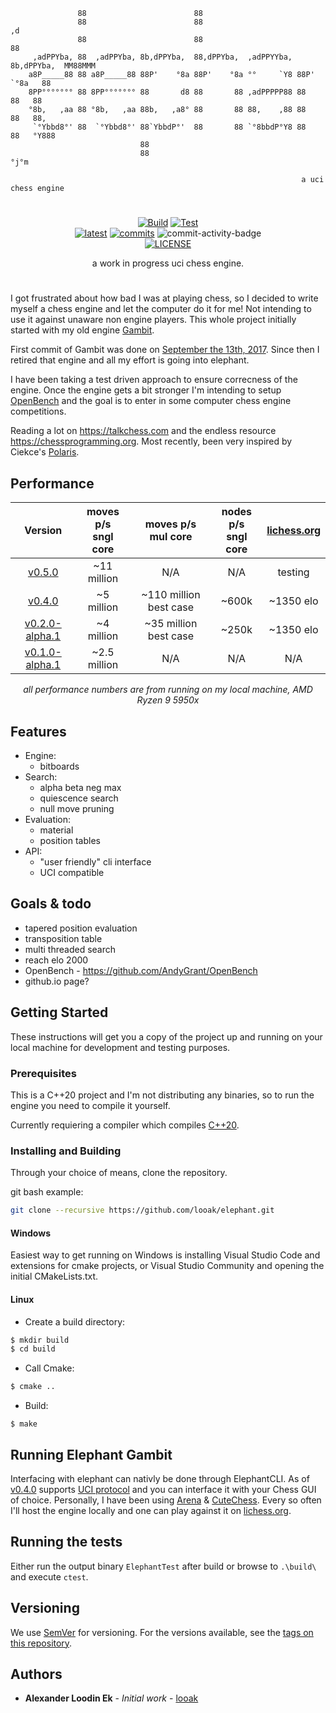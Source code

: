 ```
               88                        88
               88                        88                                   ,d
               88                        88                                   88
     ,adPPYba, 88  ,adPPYba, 8b,dPPYba,  88,dPPYba,  ,adPPYYba, 8b,dPPYba,  MM88MMM
    a8P_____88 88 a8P_____88 88P'    °8a 88P'    °8a °°     `Y8 88P'   `°8a   88
    8PP°°°°°°° 88 8PP°°°°°°° 88       d8 88       88 ,adPPPPP88 88       88   88
    °8b,   ,aa 88 °8b,   ,aa 88b,   ,a8° 88       88 88,    ,88 88       88   88,
     `°Ybbd8°' 88  `°Ybbd8°' 88`YbbdP°'  88       88 `°8bbdP°Y8 88       88   °Y888
                             88
                             88                                                °j°m

                                                                 a uci chess engine
```

<div align="center">

# 
[![Build][build-badge]][build-link]
[![Test][test-badge]][test-link] </br>
[![latest][release-badge]][release-link]
[![commits][commits-badge]][commits-link] 
![commit-activity-badge]</br>
[![LICENSE][license-badge]][license-link]

a work in progress uci chess engine.
</div>

#
I got frustrated about how bad I was at playing chess, so I decided to write myself a chess engine and let the computer do it for me! Not intending to use it against unaware non engine players. This whole project initially started with my old engine [Gambit](https://github.com/looak/Gambit).

First commit of Gambit was done on [September the 13th, 2017](https://github.com/looak/Gambit/commit/73ed8535876da5e2de65c7e9c1351b21b536912e). Since then I retired that engine and all my effort is going into elephant.

I have been taking a test driven approach to ensure correcness of the engine. Once the engine gets a bit stronger I'm intending to setup [OpenBench](https://github.com/AndyGrant/OpenBench) and the goal is to enter in some computer chess engine competitions.

Reading a lot on https://talkchess.com and the endless resource https://chessprogramming.org. Most recently, been very inspired by Ciekce's [Polaris](https://github.com/Ciekce/Polaris).

## Performance
<div align="center">

| Version | moves p/s<br>sngl core | moves p/s<br>mul core|nodes p/s<br>sngl core|[lichess.org]([lichess-link]) |
|:-------:|:---:|:---:|:---:|:---:|
|[v0.5.0]([head-link])|~11 million| N/A | N/A | testing |
|[v0.4.0]([v0.4.0-link])|~5 million|~110 million best case | ~600k | ~1350 elo |
|[v0.2.0-alpha.1]([v0.2.0-alpha.1-link])| ~4 million | ~35 million best case | ~250k | ~1350 elo |
|[v0.1.0-alpha.1]([v0.1.0-alpha.1-link])| ~2.5 million | N/A | N/A | N/A |

*all performance numbers are from running on my local machine, AMD Ryzen 9 5950x*

</div>

## Features
* Engine:
    * bitboards
* Search:
    * alpha beta neg max
    * quiescence search
    * null move pruning
* Evaluation:
    * material
    * position tables
* API:
    * "user friendly" cli interface
    * UCI compatible

## Goals & todo
* tapered position evaluation
* transposition table
* multi threaded search
* reach elo 2000
* OpenBench - https://github.com/AndyGrant/OpenBench
* github.io page?

## Getting Started

These instructions will get you a copy of the project up and running on your local machine for development and testing purposes. 

### Prerequisites

This is a C++20 project and I'm not distributing any binaries, so to run the engine you need to compile it yourself.

Currently requiering a compiler which compiles [C++20](https://en.cppreference.com/w/cpp/20).

### Installing and Building
Through your choice of means, clone the repository.

git bash example:
```bash
git clone --recursive https://github.com/looak/elephant.git
```

#### Windows
Easiest way to get running on Windows is installing Visual Studio Code and extensions for cmake projects, or Visual Studio Community and opening the initial CMakeLists.txt.

#### Linux

* Create a build directory:
```bash
$ mkdir build
$ cd build
```
* Call Cmake:
```bash
$ cmake ..
```
* Build:
```
$ make
```

## Running Elephant Gambit

Interfacing with elephant can nativly be done through ElephantCLI. As of [v0.4.0]([v0.4.0-link]) supports [UCI protocol]([uci-link]) and you can interface it with your Chess GUI of choice. Personally, I have been using [Arena](http://www.playwitharena.de/) & [CuteChess](https://cutechess.com/). Every so often I'll host the engine locally and one can play against it on [lichess.org]([lichess-link]).

## Running the tests

Either run the output binary `ElephantTest` after build or browse to `.\build\` and execute `ctest`.


## Versioning

We use [SemVer](http://semver.org/) for versioning. For the versions available, see the [tags on this repository](https://github.com/looak/elephant/tags). 

## Authors

* **Alexander Loodin Ek** - *Initial work* - [looak](https://github.com/looak)

[build-link]:           https://github.com/looak/elephant/actions/workflows/build.yml
[test-link]:            https://github.com/looak/elephant/actions/workflows/test.yml
[license-link]:         https://github.com/looak/elephant/blob/main/LICENSE
[release-link]:         https://github.com/looak/elephant/releases/latest
[commits-link]:         https://github.com/looak/elephant/commits/main

[lichess-link]:         https://lichess.org/@/elephantgambitengine
[uci-link]:             https://www.wbec-ridderkerk.nl/html/UCIProtocol.html

[head-link]:            https://github.com/looak/elephant/
[v0.4.0-link]:          https://github.com/looak/elephant/releases/tag/0.4.0
[v0.2.0-alpha.1-link]:  https://github.com/looak/elephant/releases/tag/0.2.0-alpha.1
[v0.1.0-alpha.1-link]:  https://github.com/looak/elephant/releases/tag/0.1.0-alpha.1


[build-badge]:          https://img.shields.io/github/actions/workflow/status/looak/elephant/build.yml?logo=github&style=for-the-badge
[test-badge]:           https://img.shields.io/github/actions/workflow/status/looak/elephant/test.yml?label=test&logo=github&style=for-the-badge
[license-badge]:        https://img.shields.io/github/license/looak/elephant?style=flat-square
[release-badge]:        https://img.shields.io/github/v/release/looak/elephant?style=flat-square
[commits-badge]:        https://img.shields.io/github/commits-since/looak/elephant/latest?style=flat-square
[commit-activity-badge]:https://img.shields.io/github/commit-activity/w/looak/elephant?style=flat-square

